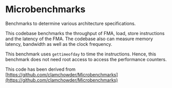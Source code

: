 # Microbenchmarks
Benchmarks to determine various architecture specifications.


This codebase benchmarks the throughput of FMA, load, store
instructions and the latency of the FMA. The codebase also can measure memory
latency, bandwidth as well as the clock frequency.


This benchmark uses `gettimeofday` to time the instructions. Hence, this
benchmark does not need root access to access the performance counters.    

This code has been derived from
[https://github.com/clamchowder/Microbenchmarks](https://github.com/clamchowder/Microbenchmarks)

